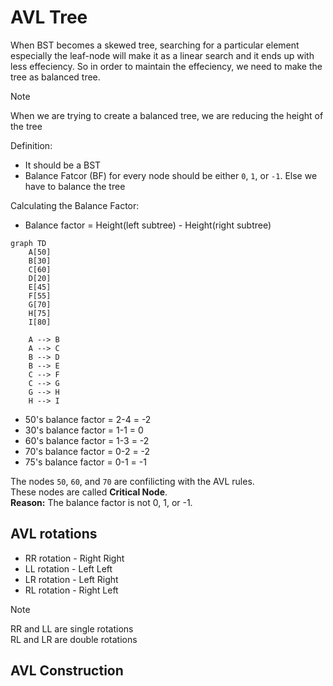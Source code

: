 # AVL Tree

When BST becomes a skewed tree, searching for a particular element especially the leaf-node will make it as a linear search and it ends up with less effeciency. 
So in order to maintain the effeciency, we need to make the tree as balanced tree.

>[!NOTE]
>When we are trying to create a balanced tree, we are reducing the height of the tree

Definition:
* It should be a BST
* Balance Fatcor (BF) for every node should be either `0`, `1`, or `-1`. Else we have to balance the tree

Calculating the Balance Factor:
* Balance factor = Height(left subtree) - Height(right subtree)

```mermaid
graph TD
    A[50]
    B[30]
    C[60]
    D[20]
    E[45]
    F[55]
    G[70]
    H[75]
    I[80]

    A --> B
    A --> C
    B --> D
    B --> E
    C --> F
    C --> G
    G --> H
    H --> I
```

* 50's balance factor = 2-4 = -2
* 30's balance factor = 1-1 = 0
* 60's balance factor = 1-3 = -2
* 70's balance factor = 0-2 = -2
* 75's balance factor = 0-1 = -1

The nodes `50`, `60`, and `70` are confilicting with the AVL rules. <br>
These nodes are called **Critical Node**. <br>
**Reason:** The balance factor is not 0, 1, or -1. <br>


## AVL rotations

* RR rotation - Right Right
* LL rotation - Left Left
* LR rotation - Left Right
* RL rotation - Right Left

> [!NOTE]
> RR and LL are single rotations <br>
> RL and LR are double rotations

## AVL Construction
